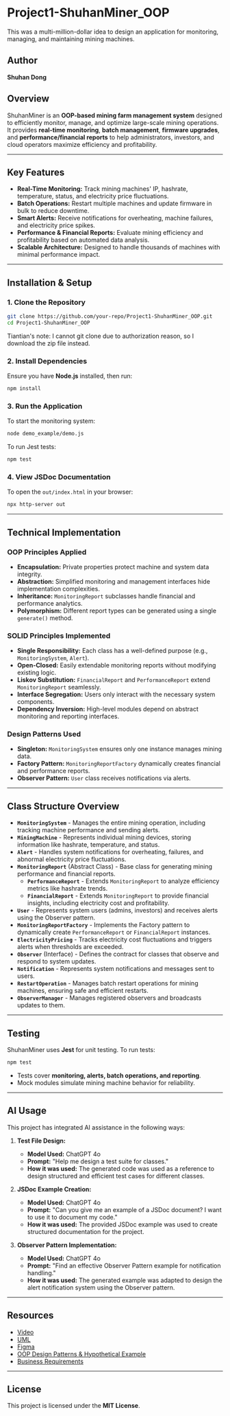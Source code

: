 # Project1-ShuhanMiner_OOP
This was a multi-million-dollar idea to design an application for monitoring, managing, and maintaining mining machines.

## Author
**Shuhan Dong**

## **Overview**
ShuhanMiner is an **OOP-based mining farm management system** designed to efficiently monitor, manage, and optimize large-scale mining operations. It provides **real-time monitoring**, **batch management**, **firmware upgrades**, and **performance/financial reports** to help administrators, investors, and cloud operators maximize efficiency and profitability.

---

## **Key Features**
- **Real-Time Monitoring:** Track mining machines' IP, hashrate, temperature, status, and electricity price fluctuations.
- **Batch Operations:** Restart multiple machines and update firmware in bulk to reduce downtime.
- **Smart Alerts:** Receive notifications for overheating, machine failures, and electricity price spikes.
- **Performance & Financial Reports:** Evaluate mining efficiency and profitability based on automated data analysis.
- **Scalable Architecture:** Designed to handle thousands of machines with minimal performance impact.

---

## **Installation & Setup**
### **1. Clone the Repository**
```bash
git clone https://github.com/your-repo/Project1-ShuhanMiner_OOP.git
cd Project1-ShuhanMiner_OOP
```
Tiantian's note: I cannot git clone due to authorization reason, so I download the zip file instead.
### **2. Install Dependencies**
Ensure you have **Node.js** installed, then run:
```bash
npm install
```

### **3. Run the Application**
To start the monitoring system:
```bash
node demo_example/demo.js
```
To run Jest tests:
```bash
npm test
```
### **4. View JSDoc Documentation**  
To open the `out/index.html` in your browser:
```bash
npx http-server out
```

---

## **Technical Implementation**
### **OOP Principles Applied**
- **Encapsulation:** Private properties protect machine and system data integrity.
- **Abstraction:** Simplified monitoring and management interfaces hide implementation complexities.
- **Inheritance:** `MonitoringReport` subclasses handle financial and performance analytics.
- **Polymorphism:** Different report types can be generated using a single `generate()` method.

### **SOLID Principles Implemented**
- **Single Responsibility:** Each class has a well-defined purpose (e.g., `MonitoringSystem`, `Alert`).
- **Open-Closed:** Easily extendable monitoring reports without modifying existing logic.
- **Liskov Substitution:** `FinancialReport` and `PerformanceReport` extend `MonitoringReport` seamlessly.
- **Interface Segregation:** Users only interact with the necessary system components.
- **Dependency Inversion:** High-level modules depend on abstract monitoring and reporting interfaces.

### **Design Patterns Used**
- **Singleton:** `MonitoringSystem` ensures only one instance manages mining data.
- **Factory Pattern:** `MonitoringReportFactory` dynamically creates financial and performance reports.
- **Observer Pattern:** `User` class receives notifications via alerts.

---

## **Class Structure Overview**
- **`MonitoringSystem`** - Manages the entire mining operation, including tracking machine performance and sending alerts.
- **`MiningMachine`** - Represents individual mining devices, storing information like hashrate, temperature, and status.
- **`Alert`** - Handles system notifications for overheating, failures, and abnormal electricity price fluctuations.
- **`MonitoringReport`** (Abstract Class) - Base class for generating mining performance and financial reports.
  - **`PerformanceReport`** - Extends `MonitoringReport` to analyze efficiency metrics like hashrate trends.
  - **`FinancialReport`** - Extends `MonitoringReport` to provide financial insights, including electricity cost and profitability.
- **`User`** - Represents system users (admins, investors) and receives alerts using the Observer pattern.
- **`MonitoringReportFactory`** - Implements the Factory pattern to dynamically create `PerformanceReport` or `FinancialReport` instances.
- **`ElectricityPricing`** - Tracks electricity cost fluctuations and triggers alerts when thresholds are exceeded.
- **`Observer`** (Interface) - Defines the contract for classes that observe and respond to system updates.
- **`Notification`** - Represents system notifications and messages sent to users.
- **`RestartOperation`** - Manages batch restart operations for mining machines, ensuring safe and efficient restarts.
- **`ObserverManager`** - Manages registered observers and broadcasts updates to them.
---

## **Testing**
ShuhanMiner uses **Jest** for unit testing. To run tests:
```bash
npm test
```
- Tests cover **monitoring, alerts, batch operations, and reporting**.
- Mock modules simulate mining machine behavior for reliability.

---

## **AI Usage**
This project has integrated AI assistance in the following ways:
1. **Test File Design:**
   - **Model Used:** ChatGPT 4o
   - **Prompt:** "Help me design a test suite for classes."
   - **How it was used:** The generated code was used as a reference to design structured and efficient test cases for different classes.

2. **JSDoc Example Creation:**
   - **Model Used:** ChatGPT 4o
   - **Prompt:** "Can you give me an example of a JSDoc document? I want to use it to document my code."
   - **How it was used:** The provided JSDoc example was used to create structured documentation for the project.

3. **Observer Pattern Implementation:**
   - **Model Used:** ChatGPT 4o
   - **Prompt:** "Find an effective Observer Pattern example for notification handling."
   - **How it was used:** The generated example was adapted to design the alert notification system using the Observer pattern.

---

## **Resources**
- [Video](https://youtu.be/R1kZ3-wLV_E)  
- [UML](https://lucid.app/lucidchart/c2aea4c8-6297-4041-a0c9-86d3542032d7/edit?viewport_loc=-1724%2C-881%2C4911%2C2993%2C0_0&invitationId=inv_2ccd1b6b-e5bf-4e7c-9735-a7919fcdd857)  
- [Figma](https://www.figma.com/design/LzSmddUo5EEPUXzetZANBV/ShuhanMiner?node-id=0-1&m=dev&t=JuRjF2fUYOPkUmnD-1)  
- [OOP Design Patterns & Hypothetical Example](https://github.com/hansama0902/Project1-ShuhanMiner_OOP/tree/main/OOP_design%20patterns%26hypothetical%20example)  
- [Business Requirements](https://github.com/hansama0902/Project1-ShuhanMiner_OOP/blob/main/Business%20Requirements/ShuhanMiner%20Business%20Requirements%20Document.pdf)

---

## **License**
This project is licensed under the **MIT License**.





